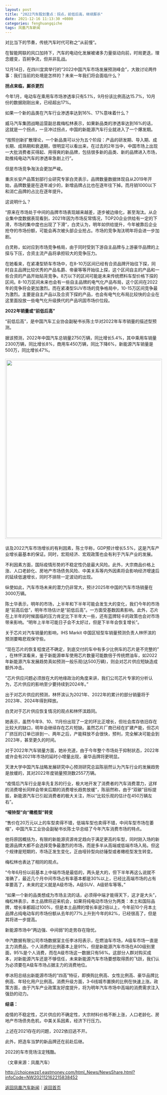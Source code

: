 ```yaml
---
layout: post
title: "2022汽车股划重点：拐点，前低后高，继续厮杀"
date: 2021-12-16 11:13:30 +0800
categories: fenghuangqiche
tags: 凤凰汽车新闻
---
```

<p>对比当下的节奏，传统汽车时代可称之“从前慢”。</p><p>在智能网联的风口加持下，汽车的电动化发展被诸多力量驱动向前，时局更迭，理念嬗变，百舸争流，但并非乱战。</p><p>12月14日，在四川宜宾举行的“2022中国汽车市场发展预测峰会”，大致讨论两件事：我们当前的处境是怎样的？未来一年我们将会面临什么？</p><p><strong>拐点来临，厮杀更烈</strong></p><p>今年1月，电动车在乘用车市场渗透率只有5.1%，9月份该比例高达15.7%，10月份的数据刚刚出来，已经超出17%。</p><p>如果一个新的品类在汽车行业渗透率达到16%、17%意味着什么？</p><p>威马汽车集团战略运营副总裁梅松林表示，如果新品类的渗透率达到16%的话，这就是一个拐点，一旦冲过拐点，中国的新能源汽车行业就进入了一个爆发期。</p><p>“按照创新扩散理论，一个新品类可以分为五个阶段：产品的研发期、导入期、成长期、成熟期和衰退期，很明显可以看出来，在过去的2年当中，中国市场上出现一大批消费者买得起、用得爽的新品牌，包括很多新的品类、新的品牌进入市场，助推纯电动汽车的渗透率急剧上行”。</p><p>但是市场竞争淘汰会更加严峻。</p><p>重庆长安产品策划部行业研究专家白灵表示，品牌数量数据体现自从2019年开始，品牌数量是在逐年减少的，新增品牌占比也在逐年往下掉。而月销1000以下和消亡品牌的占比在逐年提升。</p><p>这说明什么？</p><p>“原来在市场处于中间的品牌市场表现越来越差，逐步被边缘化，甚至淘汰。从企业集中度数据表现看到，2021年因为市场反常情况，TOP20企业供给有一定的下滑，市场的集中度也出现了下滑”，白灵认为，明年如供给提升，今年被靠后企业抢夺的市场份额，可能会再次被头部企业抢占。市场的竞争淘汰明年将会进一步加剧。</p><p>白灵称，如对应到市场竞争格局，由于同时受到下游自主品牌与上游豪华品牌的上探与下压，合资主流产品将承担较大的竞争压力。</p><p>在她看来，在紧凑型轿车市场中，在8-10万区间已经有合资品牌开始往下探，同时自主品牌比较优秀的产品名爵、帝豪等等开始往上探，这个区间自主的产品和一些合资的产品开始贴背竞争。8万以下的区间可能是未来传统燃料车型价格下探的区间。8-10万区间未来也会有一些自主品牌的电气化产品布局，这个区间在2022年的竞争将会更加激烈。而在紧凑型SUV市场的竞争格局中，10-15万区间竞争最为激烈。主要是自主产品以及合资下探的产品，也会有电气化布局比较快的企业在这里面投放一些电气化升级换代的产品巩固市场价位段。</p><p><strong>2022年销量或“前低后高”</strong></p><p>“前低后高”，是中国汽车工业协会副秘书长陈士华对2022年车市销量的描述型预测。</p><p>据该预测，2022年中国汽车总销量2750万辆，同比增长5.4%，其中乘用车销量2300万辆，同比增长8%，商用车450万辆，同比下降6%，新能源汽车销量是500万，同比增长47%。</p><center><img src="https://dfscdn.dfcfw.com/download/D25636579014033350792.jpg" width="580" emheight="409" style="border:#d1d1d1 1px solid;padding:3px;margin:5px 0;" /></center><p>谈及2022汽车市场增长的有利因素，陈士华称，GDP预计增长5.5%，这是汽车产业增长最基本的保证。同时，宏观经济、宏观政策也会有利于汽车产业的发展。</p><p>不利因素方面，国际疫情形势的不稳定性仍是最大风险。此外，大宗商品价格上涨、人口老龄化、房地产市场债务风险、中美关系等内外因素将会影响经济增速后的延续低速增长，同时不排除一定波动的出现。</p><p>纵使如此，汽车市场未来的潜力仍非常大，预计2025年中国的汽车市场销量在3000万辆。</p><p>陈士华表示，明年的市场，上半年和下半年可能会发生大的变化，我们今年的市场是“前高后低”，明年市场估计是“前低后高”。一方面受基数因素影响。此外，芯片在上半年的时候面临的压力肯定比下半年大一些，还有蓝牌轻卡的政策也会对市场带来影响。“明年上半年可能日子会不太好过，但是下半年会恢复增长”。</p><p>关于芯片对汽车销量的影响，IHS Markit 中国区轻型车销量预测负责人林怀滨的预测要略悲观保守些。</p><p>“现在芯片的恢复程度还不确定，到底交付的车中有多少比例车的芯片是不完整的” ，在林怀滨看来，鉴于新能源单车使用芯片数量可能数倍于传统燃油车，如2022年新能源汽车发展趋势真如预测一般乐观(达500万辆)，则会对芯片供应短缺造成额外冲击。</p><p>“芯片供应问题必须放在大的地缘政治的角度来讲，我们公司芯片专家的分析认为，芯片供应的影响至少要持续到2024年。”</p><p>出于对芯片供应的预测，林怀滨认为2021年、2022年的累计的部分销量将于2023年、2024年得到释放。</p><p>白灵对于芯片供应恢复情况的观点和林怀滨趋同。</p><p>她表示，虽然今年9、10、11月份出现了一定的环比正增长，但社会库存依旧存在比较大的缺口，明年会继续存在芯片短缺。虽然芯片厂商已经在扩建产能，但芯片厂挤压的订单已排到一、两年之后，产能释放不会很快，预判，完全解决可能会到2023年，甚至更久的时间。</p><p>对于2022年汽车销量方面，她补充道，由于今年整个市场处于抑制状态，2022年或许会有2021年市场的延时小增量出现，豪华品牌将更明显。</p><p>天津大学中国汽车战略发展研究中心预测研究总监陈丽然认为汽车行业的发展趋势是放缓的，其对2022年度销量预测数2557万辆。</p><p>“疫情后汽车行业是率先复苏的行业，极大地开发了消费者的汽车消费潜力，这样的消费增长同样会带来后期的消费增长趋势放缓”，陈丽然称，由于“双碳”目标提振，新能源汽车已引起消费者的极大关注，所以“比较乐观的估计在450万辆左右”。</p><p><strong>“哑铃型”向“橄榄型”转变</strong></p><p>“售价在20万元以上的车型卖得不错，低端车型也卖得不错，中间车型市场在萎缩”，中国汽车工业协会副秘书长陈士华总结了今年汽车消费市场的特点。</p><p>他将原因概括为，有限的新能源资源肯定趋向于满足更高的车型，同时刚入场的新能源品牌大都不会选择竞争最激烈的市场，而是多半从高端或低端市场入局。但这个规律是短期的，市场正发生变化，正由哑铃型向纺锤型或者橄榄型发生转变。</p><p>梅松林也表达了相同的观点。</p><p>“今年6月份以前基本上中端市场是最低的，两头是大的，但下半年再这么说就不准确了，最近几个月中间市场占有率基本都是30%以上，已经比高端市场的占有率要高了，未来的定义就是A级市场，A级SUV、A级轿车等等。”</p><p>“如果一个新的品类想成为市场主流的话，必须得中端才能得天下，这才是大头”，梅松林表示，本土品牌将迎来机会，如果将纯电动市场分为两类：本土和国际品牌，增长率都超过100%，但是本土品牌的增长率是2倍以上，今年前10个月本土品牌占纯电动车的市场份额从去年的77%上升到今年的82%，已经很高了，但是其将进一步提高。</p><p>新能源市场中“两边强、中间弱”的走势存在隐忧。</p><p>中汽数据有限公司市场数据室主任李冰阳表示，在燃油车市场，A级车市场一直是主力消费品，个人消费的比例基本上是91%，但是新能源汽车市场在A00级别里面，95%是个人消费，而在A级市场这一数据只有56%。这部分人群对购买成本，对新能源汽车还是不够信任，未来新能源汽车市场要想取得质的飞跃，我们认为必须要在A级车市场占据主力的消费地位。</p><p>李冰阳总结出新能源市场的“四高”特征，即换购比例高、女性比例高、豪华品牌比例高、年轻化用户比例高。消费升级方面，3-6线城市置换的比例在快速上涨。政策方面，由于汽车产业政策友好度提升，将为明年汽车市场中高端的消费需求注入强劲的动力。</p><p><strong>结语：</strong></p><p>疫情的不稳定性，芯片供应的不确定性，大宗材料价格不断上涨，人口老龄化、房地产市场债务危机，中美关系因素，经济下行压力。</p><p>上述在2021存在的问题，2022依旧逃不开。</p><p>此外，把造车当梦的新品牌还在前赴后继。</p><p>2022的车市竞场注定残酷。</p><p class="em_media">（文章来源：凤凰汽车）</p>

<http://choicewzp1.eastmoney.com/html_News/NewsShare.html?infoCode=NW202112162215838452>

[返回凤凰汽车新闻](//finews.withounder.com/category/fenghuangqiche.html)｜[返回首页](//finews.withounder.com/)
